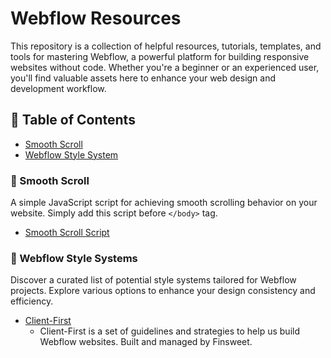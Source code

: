 # Webflow Resources
This repository is a collection of helpful resources, tutorials, templates, and tools for mastering Webflow, a powerful platform for building responsive websites without code. Whether you're a beginner or an experienced user, you'll find valuable assets here to enhance your web design and development workflow.

## 📝 Table of Contents
+ [Smooth Scroll](#smooth-scroll)
+ [Webflow Style System](#wf-style-system)


### 📜 Smooth Scroll <a name = "smooth-scroll"></a>

A simple JavaScript script for achieving smooth scrolling behavior on your website. Simply add this script before `</body>` tag.
- [Smooth Scroll Script](https://github.com/mtoqeeriqbal/Webflow-Resources/blob/main/smooth-scroll.js)

### 🎨 Webflow Style Systems <a name = "wf-style-system"></a>

Discover a curated list of potential style systems tailored for Webflow projects. Explore various options to enhance your design consistency and efficiency.
- [Client-First](https://finsweet.com/client-first)
    - Client-First is a set of guidelines and strategies to help us build Webflow websites. Built and managed by Finsweet.